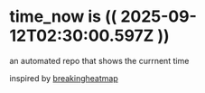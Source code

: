 # time_now is (( 2025-09-12T02:30:00.597Z ))

an automated repo that shows the currnent time

inspired by [breakingheatmap](https://github.com/breakingheatmap/breakingheatmap)